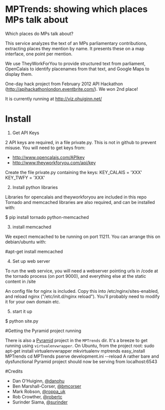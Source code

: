 # MPTrends: showing which places MPs talk about

Which places do MPs talk about?

This service analyzes the text of an MPs parliamentary contributions, extracting places they mention by name. It presents these on a map interface, one point per mention.

We use TheyWorkForYou to provide structured text from parliament, OpenCalais to identify placenames from that text, and Google Maps to display them.

One-day hack project from February 2012 API Hackathon (http://apihackathonlondon.eventbrite.com/). We won 2nd place!

It is currently running at http://viz.ohuiginn.net/

# Install

1) Get API Keys

2 API keys are required, in a file private.py. This is not in github to prevent misuse. You will need to get keys from:

- http://www.opencalais.com/APIkey
- http://www.theyworkforyou.com/api/key

Create the file private.py containing the keys:
KEY_CALAIS = 'XXX'
KEY_TWFY = 'XXX'

2) Install python libraries

Libraries for opencalais and theyworkforyou are included in this repo
Tornado and memcached libraries are also required, and can be installed with:

$ pip install tornado python-memcached

3) install memcached

We expect memcached to be running on port 11211. You can arrange this on debian/ubuntu with:

#apt-get install memcached

4) Set up web server

To run the web service, you will need a webserver pointing urls in /code at the tornado process (on port 9000), and everything else at the static content in /site

An config file for nginx is included. Copy this into /etc/nginx/sites-enabled, and reload nginx ("/etc/init.d/nginx reload"). You'll probably need to modify it for your own domain etc.

5) start it up

$ python site.py

#Getting the Pyramid project running

There is also a [Pyramid](http://docs.pylonsproject.org/en/latest/docs/pyramid.html) project in the `MPTrends` dir.
It's a breeze to get running using `virtualenvwrapper`. On Ubuntu, from the project root:
	sudo apt-get install virtualenvwrapper
	mkvirtualenv mptrends
	easy_install MPTrends
	cd MPTrends
	pserve development.ini --reload
A rather bare and dysfunctional Pyramid project should now be serving from localhost:6543

#Credits
 - Dan O'Huiginn, [@danohu](http://twitter.com/danohu)
 - Ben Marshall-Corser, [@bmcorser](http://twitter.com/bmcorser)
 - Mark Robson, [@roppa_uk](http://twitter.com/roppa_uk)
 - Rob Crowther, [@robertc](http://twitter.com/robertc)
 - Surinder Siama, [@surinder](http://twitter.com/surinder)
